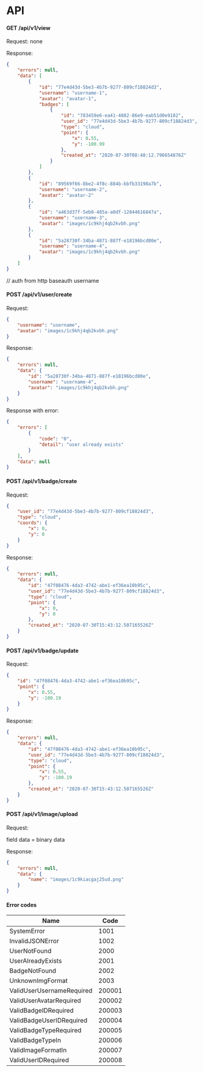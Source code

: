 # API

#### GET /api/v1/view

Request: none

Response:
```json
{
    "errors": null,
    "data": [
        {
            "id": "77e4d43d-5be3-4b7b-9277-809cf18824d3",
            "username": "username-1",
            "avatar": "avatar-1",
            "badges": [
                {
                    "id": "783459e6-ea41-4882-86e9-eab51d0e9182",
                    "user_id": "77e4d43d-5be3-4b7b-9277-809cf18824d3",
                    "type": "cloud",
                    "point": {
                        "x": 0.55,
                        "y": -100.99
                    },
                    "created_at": "2020-07-30T08:48:12.796654876Z"
                }
            ]
        },
        {
            "id": "89569f66-8be2-4f8c-884b-bbfb33198a7b",
            "username": "username-2",
            "avatar": "avatar-2"
        },
        {
            "id": "a463d37f-5eb0-485a-a0df-12844616847a",
            "username": "username-3",
            "avatar": "images/1c9khj4qb2kvbh.png"
        },
        {
            "id": "5a28730f-34ba-4871-887f-e18196bcd80e",
            "username": "username-4",
            "avatar": "images/1c9khj4qb2kvbh.png"
        }
    ]
}
```

// auth from http baseauth username


#### POST /api/v1/user/create

Request:

```json
{
	"username": "username",
	"avatar": "images/1c9khj4qb2kvbh.png"
}
```

Response:

```json
{
    "errors": null,
    "data": {
        "id": "5a28730f-34ba-4871-887f-e18196bcd80e",
        "username": "username-4",
        "avatar": "images/1c9khj4qb2kvbh.png"
    }
}
```
Response with error:
```json
{
    "errors": [
        {
            "code": "0",
            "detail": "user already exists"
        }
    ],
    "data": null
}
```

#### POST /api/v1/badge/create

Request:

```json
{
    "user_id": "77e4d43d-5be3-4b7b-9277-809cf18824d3",
    "type": "cloud",
    "coords": {
        "x": 0,
        "y": 0
    }
}
```

Response:
```json
{
    "errors": null,
    "data": {
        "id": "47f08476-4da3-4742-abe1-ef36ea10b95c",
        "user_id": "77e4d43d-5be3-4b7b-9277-809cf18824d3",
        "type": "cloud",
        "point": {
            "x": 0,
            "y": 0
        },
        "created_at": "2020-07-30T15:43:12.507165526Z"
    }
}
```


#### POST /api/v1/badge/update 

Request:

```json
{
    "id": "47f08476-4da3-4742-abe1-ef36ea10b95c",
    "point": {
        "x": 0.55,
        "y": -100.19
    }
}
```

Response:
```json
{
    "errors": null,
    "data": {
        "id": "47f08476-4da3-4742-abe1-ef36ea10b95c",
        "user_id": "77e4d43d-5be3-4b7b-9277-809cf18824d3",
        "type": "cloud",
        "point": {
            "x": 0.55,
            "y": -100.19
        },
        "created_at": "2020-07-30T15:43:12.507165526Z"
    }
}
```

#### POST /api/v1/image/upload

Request:

field data = binary data

Response:
```json
{
    "errors": null,
    "data": {
        "name": "images/1c9kiacgaj25ud.png"
    }
}
```

#### Error codes

|Name                     |Code  |
|-------------------------|------|
|SystemError              |1001  |
|InvalidJSONError         |1002  |
|UserNotFound             |2000  |
|UserAlreadyExists        |2001  |
|BadgeNotFound            |2002  |
|UnknownImgFormat         |2003  |
|ValidUserUsernameRequired|200001|
|ValidUserAvatarRequired  |200002|
|ValidBadgeIDRequired     |200003|
|ValidBadgeUserIDRequired |200004|
|ValidBadgeTypeRequired   |200005|
|ValidBadgeTypeIn         |200006|
|ValidImageFormatIn       |200007|
|ValidUserIDRequired      |200008|
